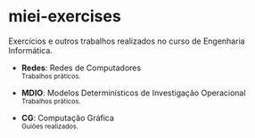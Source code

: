 # miei-exercises
Exercícios e outros trabalhos realizados no curso de Engenharia Informática.

- **Redes**: Redes de Computadores \
<sub>Trabalhos práticos.</sub>

- **MDIO**: Modelos Determinísticos de Investigação Operacional \
<sub>Trabalhos práticos.</sub>

- **CG**: Computação Gráfica \
<sub>Guiões realizados.</sub>
